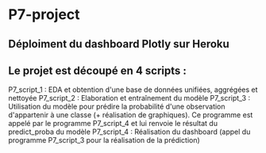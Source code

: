 # P7-project

## Déploiment du dashboard Plotly sur Heroku
## Le projet est découpé en 4 scripts : 
P7_script_1  :  EDA et obtention d'une base de données unifiées, aggrégées et nettoyée
P7_script_2 : Elaboration et entraînement du modèle
P7_script_3 : Utilisation du modèle pour prédire la probabilité d'une observation d'appartenir à une classe (+ réalisation de graphiques). Ce programme est appelé par le programme P7_script_4 et lui renvoie le résultat du predict_proba du modèle
P7_script_4 : Réalisation du dashboard (appel du programme P7_script_3 pour la réalisation de la prédiction)
